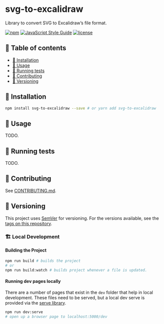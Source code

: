 # svg-to-excalidraw

Library to convert SVG to Excalidraw’s file format.

[![npm][npmshield]][npmpackage]
[![JavaScript Style Guide][standardshield]][standard]
[![license][licenseshield]][license]

## :book: Table of contents

- [:floppy_disk: Installation][installation]
- [:beginner: Usage][usage]
- [:game_die: Running tests][running-tests]
- [:busts_in_silhouette: Contributing][contributing]
- [:1234: Versioning][versioning]

## :floppy_disk: Installation

```bash
npm install svg-to-excalidraw --save # or yarn add svg-to-excalidraw
```

## :beginner: Usage

TODO.

## :game_die: Running tests

TODO.

## :busts_in_silhouette: Contributing

See [CONTRIBUTING.md][contribute].

## :1234: Versioning

This project uses [SemVer][semver] for versioning. For the versions available, see the [tags on this repository][repotags]. 

[npmshield]: https://img.shields.io/npm/v/svg-to-excalidraw.svg
[npmpackage]: https://www.npmjs.com/package/svg-to-excalidraw
[standardshield]: https://img.shields.io/badge/code_style-standard-brightgreen.svg
[standard]: https://standardjs.com
[licenseshield]: https://img.shields.io/github/license/mashape/apistatus.svg
[license]: https://github.com/excalidraw/svg-to-excalidraw/blob/main/LICENSE
[installation]: #floppy_disk-installation
[usage]: #beginner-usage
[running-tests]: #game_die-running-tests
[contributing]: #busts_in_silhouette-contributing
[contribute]: https://github.com/excalidraw/svg-to-excalidraw/blob/main/CONTRIBUTING.md
[versioning]: #1234-versioning
[semver]: http://semver.org
[repotags]: https://github.com/excalidraw/svg-to-excalidraw/tags

### :building_construction: Local Development

#### Building the Project

```bash
npm run build # builds the project
# or
npm run build:watch # builds project whenever a file is updated.
```

#### Running dev pages locally

There are a number of pages that exist in the `dev` folder that help in local development. These files need to be served, but a local dev serve is provided via the [serve library](https://github.com/vercel/serve).

```bash
npm run dev:serve
# open up a browser page to localhost:5000/dev
```
